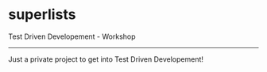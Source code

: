 superlists
==========

Test Driven Developement - Workshop

______________________________________

Just a private project to get into Test Driven Developement!
